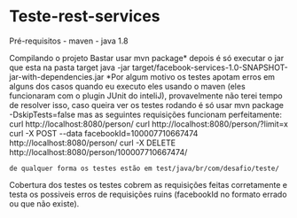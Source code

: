 Teste-rest-services
===================
Pré-requisitos
    - maven
    - java 1.8

Compilando o projeto
    Bastar usar mvn package*
    depois é só executar o jar que esta na pasta target
    java -jar target/facebook-services-1.0-SNAPSHOT-jar-with-dependencies.jar
    *Por algum motivo os testes apotam erros em alguns dos casos quando eu executo eles usando o maven
    (eles funcionaram com o plugin JUnit do inteliJ), provavelmente não terei tempo de resolver isso,
    caso queira ver os testes rodando é só usar mvn package -DskipTests=false
    mas as seguintes requisições funcionam perfeitamente:
    curl http://localhost:8080/person/
    curl http://localhost:8080/person/?limit=x
    curl -X POST --data facebookId=100007710667474 http://localhost:8080/person/
    curl -X DELETE http://localhost:8080/person/100007710667474/

    de qualquer forma os testes estão em test/java/br/com/desafio/teste/

Cobertura dos testes
    os testes cobrem as requisições feitas corretamente
    e testa os possiveis erros de requisições ruins (facebookId no formato errado ou que não existe).


